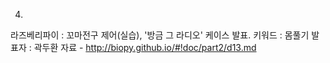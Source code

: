 4. 
라즈베리파이 : 꼬마전구 제어(실습), '방금 그 라디오' 케이스 발표.
키워드 : 몸풀기
발표자 : 곽두환
자료 - http://biopy.github.io/#!doc/part2/d13.md
